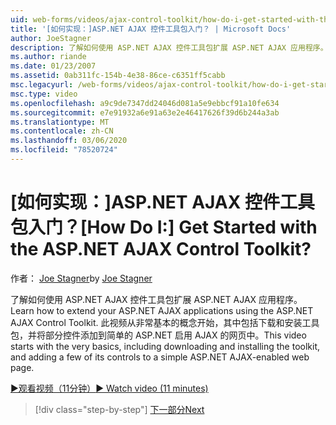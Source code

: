 ```yaml
---
uid: web-forms/videos/ajax-control-toolkit/how-do-i-get-started-with-the-aspnet-ajax-control-toolkit
title: '[如何实现：]ASP.NET AJAX 控件工具包入门？ | Microsoft Docs'
author: JoeStagner
description: 了解如何使用 ASP.NET AJAX 控件工具包扩展 ASP.NET AJAX 应用程序。 此视频从非常基本的概念开始，包括下载和 。
ms.author: riande
ms.date: 01/23/2007
ms.assetid: 0ab311fc-154b-4e38-86ce-c6351ff5cabb
msc.legacyurl: /web-forms/videos/ajax-control-toolkit/how-do-i-get-started-with-the-aspnet-ajax-control-toolkit
msc.type: video
ms.openlocfilehash: a9c9de7347dd24046d081a5e9ebbcf91a10fe634
ms.sourcegitcommit: e7e91932a6e91a63e2e46417626f39d6b244a3ab
ms.translationtype: MT
ms.contentlocale: zh-CN
ms.lasthandoff: 03/06/2020
ms.locfileid: "78520724"
---
```

# <a name="how-do-i-get-started-with-the-aspnet-ajax-control-toolkit"></a><span data-ttu-id="5dfde-105">[如何实现：]ASP.NET AJAX 控件工具包入门？</span><span class="sxs-lookup"><span data-stu-id="5dfde-105">[How Do I:] Get Started with the ASP.NET AJAX Control Toolkit?</span></span>

<span data-ttu-id="5dfde-106">作者： [Joe Stagner](https://github.com/JoeStagner)</span><span class="sxs-lookup"><span data-stu-id="5dfde-106">by [Joe Stagner](https://github.com/JoeStagner)</span></span>

<span data-ttu-id="5dfde-107">了解如何使用 ASP.NET AJAX 控件工具包扩展 ASP.NET AJAX 应用程序。</span><span class="sxs-lookup"><span data-stu-id="5dfde-107">Learn how to extend your ASP.NET AJAX applications using the ASP.NET AJAX Control Toolkit.</span></span> <span data-ttu-id="5dfde-108">此视频从非常基本的概念开始，其中包括下载和安装工具包，并将部分控件添加到简单的 ASP.NET 启用 AJAX 的网页中。</span><span class="sxs-lookup"><span data-stu-id="5dfde-108">This video starts with the very basics, including downloading and installing the toolkit, and adding a few of its controls to a simple ASP.NET AJAX-enabled web page.</span></span>

[<span data-ttu-id="5dfde-109">&#9654;观看视频（11分钟）</span><span class="sxs-lookup"><span data-stu-id="5dfde-109">&#9654; Watch video (11 minutes)</span></span>](https://channel9.msdn.com/Blogs/ASP-NET-Site-Videos/how-do-i-get-started-with-the-aspnet-ajax-control-toolkit)

> [!div class="step-by-step"]
> [<span data-ttu-id="5dfde-110">下一部分</span><span class="sxs-lookup"><span data-stu-id="5dfde-110">Next</span></span>](how-do-i-use-the-aspnet-ajax-cascadingdropdown-control-extender.md)
